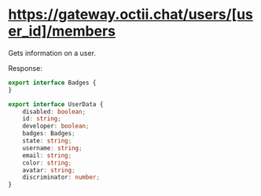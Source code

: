 # https://gateway.octii.chat/users/[user_id]/members

Gets information on a user.

Response:
```ts
export interface Badges {
}

export interface UserData {
    disabled: boolean;
    id: string;
    developer: boolean;
    badges: Badges;
    state: string;
    username: string;
    email: string;
    color: string;
    avatar: string;
    discriminator: number;
}
```
